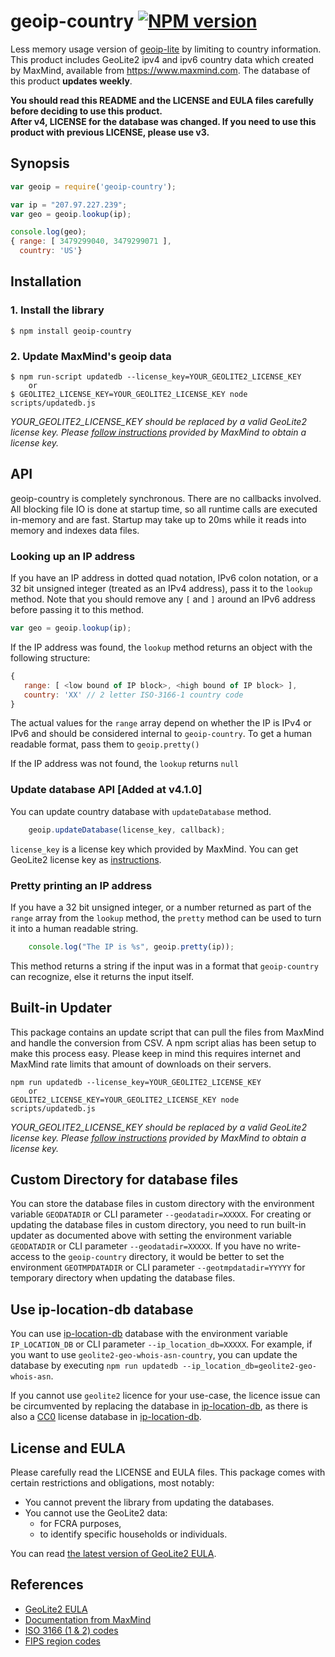 # geoip-country [![NPM version](https://badge.fury.io/js/geoip-country.svg)](https://badge.fury.io/js/geoip-country)

Less memory usage version of [geoip-lite](https://github.com/bluesmoon/node-geoip) by limiting to country information.
This product includes GeoLite2 ipv4 and ipv6 country data which created by MaxMind, available from https://www.maxmind.com.
The database of this product **updates weekly**.

**You should read this README and the LICENSE and EULA files carefully before deciding to use this product.**<br>
**After v4, LICENSE for the database was changed. If you need to use this product with previous LICENSE, please use v3.**


## Synopsis

```javascript
var geoip = require('geoip-country');

var ip = "207.97.227.239";
var geo = geoip.lookup(ip);

console.log(geo);
{ range: [ 3479299040, 3479299071 ],
  country: 'US'}
```


## Installation

### 1. Install the library

    $ npm install geoip-country

### 2. Update MaxMind's geoip data

    $ npm run-script updatedb --license_key=YOUR_GEOLITE2_LICENSE_KEY
		or
    $ GEOLITE2_LICENSE_KEY=YOUR_GEOLITE2_LICENSE_KEY node scripts/updatedb.js

_YOUR_GEOLITE2_LICENSE_KEY should be replaced by a valid GeoLite2 license key. Please [follow instructions](https://dev.maxmind.com/geoip/geoip2/geolite2/) provided by MaxMind to obtain a license key._


## API

geoip-country is completely synchronous.  There are no callbacks involved.  All blocking file IO is done at startup time, so all runtime
calls are executed in-memory and are fast.  Startup may take up to 20ms while it reads into memory and indexes data files.

### Looking up an IP address ###

If you have an IP address in dotted quad notation, IPv6 colon notation, or a 32 bit unsigned integer (treated
as an IPv4 address), pass it to the `lookup` method.  Note that you should remove any `[` and `]` around an
IPv6 address before passing it to this method.

```javascript
var geo = geoip.lookup(ip);
```

If the IP address was found, the `lookup` method returns an object with the following structure:

```javascript
{
   range: [ <low bound of IP block>, <high bound of IP block> ],
   country: 'XX' // 2 letter ISO-3166-1 country code
}
```

The actual values for the `range` array depend on whether the IP is IPv4 or IPv6 and should be
considered internal to `geoip-country`.  To get a human readable format, pass them to `geoip.pretty()`

If the IP address was not found, the `lookup` returns `null`

### Update database API [Added at v4.1.0]

You can update country database with `updateDatabase` method.

```javascript
    geoip.updateDatabase(license_key, callback);
```

`license_key` is a license key which provided by MaxMind. You can get GeoLite2 license key as [instructions](https://dev.maxmind.com/geoip/geoip2/geolite2/).

### Pretty printing an IP address ###

If you have a 32 bit unsigned integer, or a number returned as part of the `range` array from the `lookup` method,
the `pretty` method can be used to turn it into a human readable string.

```javascript
    console.log("The IP is %s", geoip.pretty(ip));
```

This method returns a string if the input was in a format that `geoip-country` can recognize, else it returns the
input itself.


## Built-in Updater

This package contains an update script that can pull the files from MaxMind and handle the conversion from CSV.
A npm script alias has been setup to make this process easy. Please keep in mind this requires internet and MaxMind
rate limits that amount of downloads on their servers.

```shell
npm run updatedb --license_key=YOUR_GEOLITE2_LICENSE_KEY
	or
GEOLITE2_LICENSE_KEY=YOUR_GEOLITE2_LICENSE_KEY node scripts/updatedb.js
```

_YOUR_GEOLITE2_LICENSE_KEY should be replaced by a valid GeoLite2 license key. Please [follow instructions](https://dev.maxmind.com/geoip/geoip2/geolite2/) provided by MaxMind to obtain a license key._


## Custom Directory for database files

You can store the database files in custom directory with the environment variable `GEODATADIR` or CLI parameter `--geodatadir=XXXXX`.
For creating or updating the database files in custom directory, you need to run built-in updater as documented above with setting the environment variable `GEODATADIR` or CLI parameter `--geodatadir=XXXXX`.
If you have no write-access to the `geoip-country` directory, it would be better to set the environment `GEOTMPDATADIR` or CLI parameter `--geotmpdatadir=YYYYY` for temporary directory when updating the database files.


## Use ip-location-db database

You can use [ip-location-db](https://github.com/sapics/ip-location-db) database with the environment variable `IP_LOCATION_DB` or CLI parameter `--ip_location_db=XXXXX`. For example, if you want to use `geolite2-geo-whois-asn-country`, you can update the database by executing `npm run updatedb --ip_location_db=geolite2-geo-whois-asn`.

If you cannot use `geolite2` licence for your use-case, the licence issue can be circumvented by replacing the database in [ip-location-db](https://github.com/sapics/ip-location-db), as there is also a [CC0](https://creativecommons.org/publicdomain/zero/1.0/deed) license database in [ip-location-db](https://github.com/sapics/ip-location-db).


## License and EULA

Please carefully read the LICENSE and EULA files. This package comes with certain restrictions and obligations, most notably:
 - You cannot prevent the library from updating the databases.
 - You cannot use the GeoLite2 data:
   - for FCRA purposes,
   - to identify specific households or individuals.

You can read [the latest version of GeoLite2 EULA](https://www.maxmind.com/en/geolite2/eula).


## References
  - <a href="https://www.maxmind.com/en/geolite2/eula">GeoLite2 EULA</a>
  - <a href="https://www.maxmind.com/app/iso3166">Documentation from MaxMind</a>
  - <a href="https://en.wikipedia.org/wiki/ISO_3166">ISO 3166 (1 & 2) codes</a>
  - <a href="https://en.wikipedia.org/wiki/List_of_FIPS_region_codes">FIPS region codes</a>
